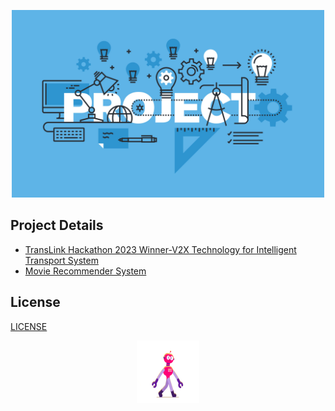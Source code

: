 <p align="center">
  <img width="500" height="300" src="/img/project.jpeg">
</p>

## Project Details

- [TransLink Hackathon 2023 Winner-V2X Technology for Intelligent Transport System](TransLink/TransLink_Intelligent_Transport_System/Team10_ThinkTECH2023_Final.pdf)
- [Movie Recommender System](MovieRecommender)

## License

[LICENSE](LICENSE)

<p align="center">
  <img width="100" height="100" src="/img/ai.gif">
</p>
